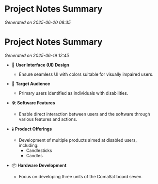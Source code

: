# Project Notes Summary

*Generated on 2025-06-20 08:35*

# Project Notes Summary

*Generated on 2025-06-19 12:45*

- 🌈 **User Interface (UI) Design**
  - Ensure seamless UI with colors suitable for visually impaired users.
  
- 👥 **Target Audience**
  - Primary users identified as individuals with disabilities.

- 🛠️ **Software Features**
  - Enable direct interaction between users and the software through various features and actions.

- 🕯️ **Product Offerings**
  - Development of multiple products aimed at disabled users, including:
    - Candlesticks
    - Candles

- 📦 **Hardware Development**
  - Focus on developing three units of the ComaSat board seven.